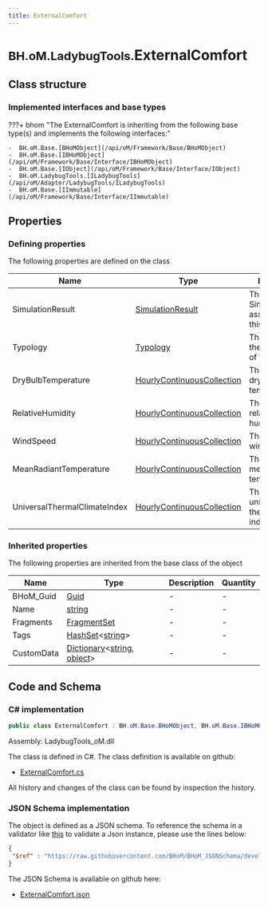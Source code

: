 ```yaml
---
title: ExternalComfort
---
```


# <small>BH.oM.LadybugTools.</small>**ExternalComfort**



## Class structure

### Implemented interfaces and base types

???+ bhom "The ExternalComfort is inheriting from the following base type(s) and implements the following interfaces:"

    -  BH.oM.Base.[BHoMObject](/api/oM/Framework/Base/BHoMObject)
    -  BH.oM.Base.[IBHoMObject](/api/oM/Framework/Base/Interface/IBHoMObject)
    -  BH.oM.Base.[IObject](/api/oM/Framework/Base/Interface/IObject)
    -  BH.oM.LadybugTools.[ILadybugTools](/api/oM/Adapter/LadybugTools/ILadybugTools)
    -  BH.oM.Base.[IImmutable](/api/oM/Framework/Base/Interface/IImmutable)


## Properties



### Defining properties

The following properties are defined on the class

| Name             | Type             | Description      | Quantity         |
|------------------|------------------|------------------|------------------|
| SimulationResult | [SimulationResult](/api/oM/Adapter/LadybugTools/Simulation/SimulationResult) | The SimulationResult associated with this object. | - |
| Typology | [Typology](/api/oM/Adapter/LadybugTools/Simulation/Typology) | The typology in the processing of this object. | - |
| DryBulbTemperature | [HourlyContinuousCollection](/api/oM/Adapter/LadybugTools/Collections/HourlyContinuousCollection) | The calculated dry bulb temperature. | - |
| RelativeHumidity | [HourlyContinuousCollection](/api/oM/Adapter/LadybugTools/Collections/HourlyContinuousCollection) | The calculated relative humidity. | - |
| WindSpeed | [HourlyContinuousCollection](/api/oM/Adapter/LadybugTools/Collections/HourlyContinuousCollection) | The calculated wind speed. | - |
| MeanRadiantTemperature | [HourlyContinuousCollection](/api/oM/Adapter/LadybugTools/Collections/HourlyContinuousCollection) | The calculated mean radiant temperature. | - |
| UniversalThermalClimateIndex | [HourlyContinuousCollection](/api/oM/Adapter/LadybugTools/Collections/HourlyContinuousCollection) | The calculated universal thermal climate index. | - |


### Inherited properties
The following properties are inherited from the base class of the object

| Name             | Type             | Description      | Quantity         |
|------------------|------------------|------------------|------------------|
| BHoM_Guid | [Guid](https://learn.microsoft.com/en-us/dotnet/api/System.Guid?view=netstandard-2.0) | - | - |
| Name | [string](https://learn.microsoft.com/en-us/dotnet/api/System.String?view=netstandard-2.0) | - | - |
| Fragments | [FragmentSet](/api/oM/Framework/Base/FragmentSet) | - | - |
| Tags | [HashSet](https://learn.microsoft.com/en-us/dotnet/api/System.Collections.Generic.HashSet-1?view=netstandard-2.0)&lt;[string](https://learn.microsoft.com/en-us/dotnet/api/System.String?view=netstandard-2.0)&gt; | - | - |
| CustomData | [Dictionary](https://learn.microsoft.com/en-us/dotnet/api/System.Collections.Generic.Dictionary-2?view=netstandard-2.0)&lt;[string](https://learn.microsoft.com/en-us/dotnet/api/System.String?view=netstandard-2.0), [object](https://learn.microsoft.com/en-us/dotnet/api/System.Object?view=netstandard-2.0)&gt; | - | - |


## Code and Schema

### C# implementation

``` C# title="C#"
public class ExternalComfort : BH.oM.Base.BHoMObject, BH.oM.Base.IBHoMObject, BH.oM.Base.IObject, BH.oM.LadybugTools.ILadybugTools, BH.oM.Base.IImmutable
```

Assembly: LadybugTools_oM.dll

The class is defined in C#. The class definition is available on github:

- [ExternalComfort.cs](https://github.com/BHoM/LadybugTools_Toolkit/blob/develop/LadybugTools_oM/Simulation\ExternalComfort.cs)

All history and changes of the class can be found by inspection the history.
### JSON Schema implementation

The object is defined as a JSON schema. To reference the schema in a validator like [this](https://www.jsonschemavalidator.net/) to validate a Json instance, please use the lines below:

``` json title="JSON Schema"
{
 "$ref" : "https://raw.githubusercontent.com/BHoM/BHoM_JSONSchema/develop/LadybugTools_oM/ExternalComfort.json"
}
```

The JSON Schema is available on github here:

- [ExternalComfort.json](https://github.com/BHoM/BHoM_JSONSchema/blob/develop/LadybugTools_oM/ExternalComfort.json)
